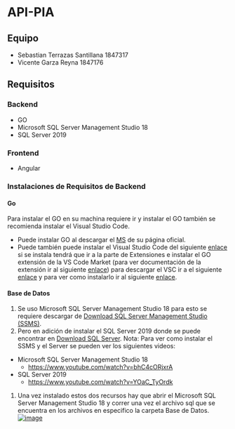 # API-PIA
## Equipo
 - Sebastian Terrazas Santillana 1847317
 - Vicente Garza Reyna           1847176
## Requisitos 
### Backend
* GO 
* Microsoft SQL Server Management Studio 18 
*	SQL Server 2019 

### Frontend
*	Angular

### Instalaciones de Requisitos de Backend
#### Go
Para instalar el GO en su machina requiere ir y instalar el GO también se recomienda instalar el Visual Studio Code. 
*	Puede instalar GO al descargar el [MS](https://golang.org/doc/install) de su página oficial. 
*	Puede también puede instalar el Visual Studio Code del siguiente [enlace](https://code.visualstudio.com/) si se instala tendrá que ir a la parte de Extensiones e instalar el GO extensión de la VS Code Market (para ver documentación de la extensión ir al siguiente [enlace](https://code.visualstudio.com/docs/languages/go)) para descargar el VSC ir a el siguiente [enlace](https://marketplace.visualstudio.com/items?itemName=golang.go) y para ver como instalarlo ir al siguiente [enlace](https://www.youtube.com/watch?v=MlIzFUI1QGA). 

#### Base de Datos 
1.	Se uso Microsoft SQL Server Management Studio 18 para esto se requiere descargar de [Download SQL Server Management Studio (SSMS)](https://docs.microsoft.com/en-us/sql/ssms/download-sql-server-management-studio-ssms?view=sql-server-ver15). 
1.	Pero en adición de instalar el SQL Server 2019 donde se puede encontrar en [Download SQL Server](https://www.microsoft.com/es-mx/sql-server/sql-server-downloads). 
Nota: Para ver como instalar el SSMS y el Server se pueden ver los siguientes videos: 
*	Microsoft SQL Server Management Studio 18 
    *	https://www.youtube.com/watch?v=bhC4cORjxrA  
*	SQL Server 2019 
    *	https://www.youtube.com/watch?v=YOaC_TyOrdk 
1.	Una vez instalado estos dos recursos hay que abrir el Microsoft SQL Server Management Studio 18 y correr una vez el archivo sql que se encuentra en los archivos en especifico la carpeta Base de Datos. \
 [![image](https://user-images.githubusercontent.com/54513488/119368259-6914cb80-bc78-11eb-8466-9e0331a3ef34.png)](https://github.com/SV-Backend-Team/API-PIA/tree/master/Base%20de%20Datos)

